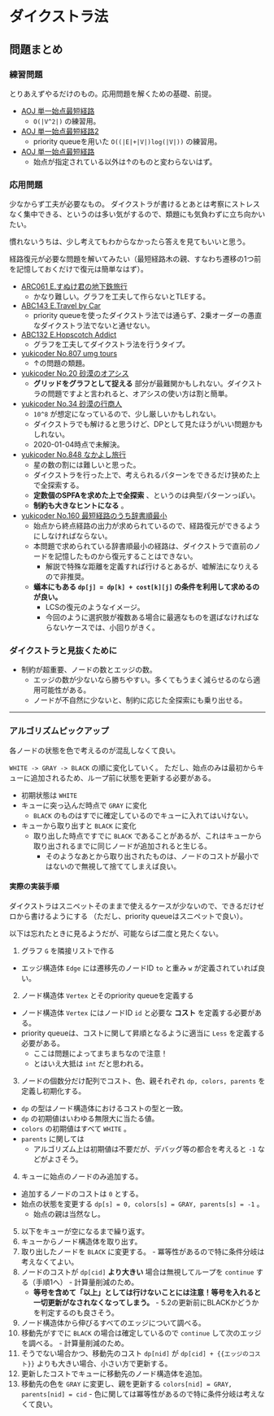 # ダイクストラ法

## 問題まとめ

### 練習問題

とりあえずやるだけのもの。応用問題を解くための基礎、前提。

- [AOJ 単一始点最短経路](https://onlinejudge.u-aizu.ac.jp/courses/lesson/1/ALDS1/12/ALDS1_12_B)
  - `O(|V^2|)` の練習用。
- [AOJ 単一始点最短経路2](https://onlinejudge.u-aizu.ac.jp/courses/lesson/1/ALDS1/12/ALDS1_12_C)
  - priority queueを用いた `O((|E|+|V|)log(|V|))` の練習用。
- [AOJ 単一始点最短経路](https://onlinejudge.u-aizu.ac.jp/courses/library/5/GRL/1/GRL_1_A)
  - 始点が指定されている以外は↑のものと変わらないはず。

### 応用問題

少なからず工夫が必要なもの。
ダイクストラが書けるとあとは考察にストレスなく集中できる、というのは多い気がするので、類題にも気負わずに立ち向かいたい。

慣れないうちは、少し考えてもわからなかったら答えを見てもいいと思う。

経路復元が必要な問題を解いてみたい（最短経路木の親、すなわち遷移の1つ前を記憶しておくだけで復元は簡単なはず）。

- [ARC061 E.すぬけ君の地下鉄旅行](https://atcoder.jp/contests/arc061/tasks/arc061_c)
  - かなり難しい。グラフを工夫して作らないとTLEする。
- [ABC143 E.Travel by Car](https://atcoder.jp/contests/abc143/tasks/abc143_e)
  - priority queueを使ったダイクストラ法では通らず、2乗オーダーの愚直なダイクストラ法でないと通せない。
- [ABC132 E.Hopscotch Addict](https://atcoder.jp/contests/abc132/tasks/abc132_e)
  - グラフを工夫してダイクストラ法を行うタイプ。
- [yukicoder No.807 umg tours](https://yukicoder.me/problems/no/807)
  - ↑の問題の類題。
- [yukicoder No.20 砂漠のオアシス](https://yukicoder.me/problems/no/20)
  - **グリッドをグラフとして捉える** 部分が最難関かもしれない。ダイクストラの問題ですよと言われると、オアシスの使い方は割と簡単。
- [yukicoder No.34 砂漠の行商人](https://yukicoder.me/problems/no/34)
  - `10^8` が想定になっているので、少し厳しいかもしれない。
  - ダイクストラでも解けると思うけど、DPとして見たほうがいい問題かもしれない。
  - 2020-01-04時点で未解決。
- [yukicoder No.848 なかよし旅行](https://yukicoder.me/problems/no/848)
  - 星の数の割には難しいと思った。
  - ダイクストラを行った上で、考えられるパターンをできるだけ狭めた上で全探索する。
  - **定数個のSPFAを求めた上で全探索** 、というのは典型パターンっぽい。
  - **制約も大きなヒントになる** 。
- [yukicoder No.160 最短経路のうち辞書順最小](https://yukicoder.me/problems/no/160)
  - 始点から終点経路の出力が求められているので、経路復元ができるようにしなければならない。
  - 本問題で求められている辞書順最小の経路は、ダイクストラで直前のノードを記憶したものから復元することはできない。
    - 解説で特殊な距離を定義すれば行けるとあるが、嘘解法になりえるので非推奨。
  - **蟻本にもある `dp[j] = dp[k] + cost[k][j]` の条件を利用して求めるのが良い。**
    - LCSの復元のようなイメージ。
    - 今回のように選択肢が複数ある場合に最適なものを選ばなければならないケースでは、小回りがきく。

### ダイクストラと見抜くために

- 制約が超重要、ノードの数とエッジの数。
  - エッジの数が少ないなら勝ちやすい。多くてもうまく減らせるのなら適用可能性がある。
  - ノードが不自然に少ないと、制約に応じた全探索にも乗り出せる。

---

### アルゴリズムピックアップ

各ノードの状態を色で考えるのが混乱しなくて良い。

`WHITE -> GRAY -> BLACK` の順に変化していく。
ただし、始点のみは最初からキューに追加されるため、ループ前に状態を更新する必要がある。

- 初期状態は `WHITE`
- キューに突っ込んだ時点で `GRAY` に変化
  - `BLACK` のものはすでに確定しているのでキューに入れてはいけない。
- キューから取り出すと `BLACK` に変化
  - 取り出した時点ですでに `BLACK` であることがあるが、これはキューから取り出されるまでに同じノードが追加されると生じる。
    - そのようなあとから取り出されたものは、ノードのコストが最小ではないので無視して捨ててしまえば良い。

#### 実際の実装手順

ダイクストラはスニペットそのままで使えるケースが少ないので、できるだけゼロから書けるようにする
（ただし、priority queueはスニペットで良い）。

以下は忘れたときに見るようだが、可能ならば二度と見たくない。

1. グラフ `G` を隣接リストで作る
  - エッジ構造体 `Edge` には遷移先のノードID `to` と重み `w` が定義されていれば良い。
2. ノード構造体 `Vertex` とそのpriority queueを定義する
  - ノード構造体 `Vertex` にはノードID `id` と必要な **コスト** を定義する必要がある。
  - priority queueは、コストに関して昇順となるように適当に `Less` を定義する必要がある。
    - ここは問題によってまちまちなので注意！
    - とはいえ大抵は `int` だと思われる。
3. ノードの個数分だけ配列でコスト、色、親それぞれ `dp, colors, parents` を定義し初期化する。
  - `dp` の型はノード構造体におけるコストの型と一致。
  - `dp` の初期値はいわゆる無限大に当たる値。
  - `colors` の初期値はすべて `WHITE` 。
  - `parents` に関しては
    - アルゴリズム上は初期値は不要だが、デバッグ等の都合を考えると `-1` などがよさそう。
4. キューに始点のノードのみ追加する。
  - 追加するノードのコストは `0` とする。
  - 始点の状態を変更する `dp[s] = 0, colors[s] = GRAY, parents[s] = -1` 。
    - 始点の親は当然なし。
5. 以下をキューが空になるまで繰り返す。
  1. キューからノード構造体を取り出す。
  2. 取り出したノードを `BLACK` に変更する。
    - 冪等性があるので特に条件分岐は考えなくてよい。
  3. ノードのコストが `dp[cid]` **より大きい** 場合は無視してループを `continue` する（手順1へ）
    - 計算量削減のため。
      - **等号を含めて「以上」としては行けないことには注意！等号を入れると一切更新がなされなくなってしまう。**
    - 5.2の更新前にBLACKかどうかを判定するのも良さそう。
  4. ノード構造体から伸びるすべてのエッジについて調べる。
  5. 移動先がすでに `BLACK` の場合は確定しているので `continue` して次のエッジを調べる。
    - 計算量削減のため。
  6. そうでない場合かつ、移動先のコスト `dp[nid]` が `dp[cid] + {{エッジのコスト}}` よりも大きい場合、小さい方で更新する。
  7. 更新したコストでキューに移動先のノード構造体を追加。
  8. 移動先の色を `GRAY` に変更し、親を更新する `colors[nid] = GRAY, parents[nid] = cid`
    - 色に関しては冪等性があるので特に条件分岐は考えなくて良い。

